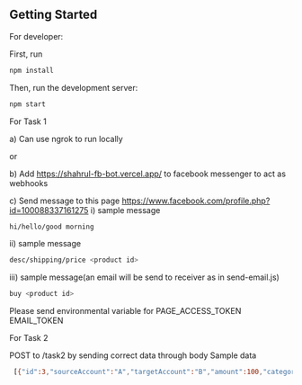 ## Getting Started
For developer:

First, run
```bash
npm install
```

Then, run the development server:

```bash
npm start
```

For Task 1

a) Can use ngrok to run locally

or

b) Add https://shahrul-fb-bot.vercel.app/ to facebook messenger to act as webhooks

c) Send message to this page https://www.facebook.com/profile.php?id=100088337161275
i) sample message 

```bash
hi/hello/good morning
```

ii) sample message 
```bash
desc/shipping/price <product id>
```

iii) sample message(an email will be send to receiver as in send-email.js)
```bash
buy <product id>
```
Please send environmental variable for 
PAGE_ACCESS_TOKEN
EMAIL_TOKEN

For Task 2

POST to /task2 by sending correct data through body
Sample data
```bash
 [{"id":3,"sourceAccount":"A","targetAccount":"B","amount":100,"category":"eating_out","time":"2018-03-02T10:34:30.000Z"},{"id":1,"sourceAccount":"A","targetAccount":"B","amount":100,"category":"eating_out","time":"2018-03-02T10:33:00.000Z"},{"id":6,"sourceAccount":"A","targetAccount":"C","amount":250,"category":"other","time":"2018-03-02T10:33:05.000Z"},{"id":4,"sourceAccount":"A","targetAccount":"B","amount":100,"category":"eating_out","time":"2018-03-02T10:36:00.000Z"},{"id":2,"sourceAccount":"A","targetAccount":"B","amount":100,"category":"eating_out","time":"2018-03-02T10:33:50.000Z"},{"id":5,"sourceAccount":"A","targetAccount":"C","amount":250,"category":"other","time":"2018-03-02T10:33:00.000Z"}]
 ```
